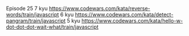 Episode 25
7 kyu
https://www.codewars.com/kata/reverse-words/train/javascript
6 kyu
https://www.codewars.com/kata/detect-pangram/train/javascript
5 kyu
https://www.codewars.com/kata/hello-w-dot-dot-dot-wait-what/train/javascript
